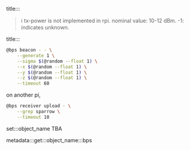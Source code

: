 title:::

> ℹ️ tx-power is not implemented in rpi. nominal value: 10-12 dBm. -1: indicates unknown.

title:::

```bash
@bps beacon - - \
    --generate 1 \
    --sigma $(@random --float 1) \
    --x $(@random --float 1) \
    --y $(@random --float 1) \
    --z $(@random --float 1) \
    --timeout 60
```

on another pi,

```bash
@bps receiver upload - \
    --grep sparrow \
    --timeout 10
```

set:::object_name TBA

metadata:::get:::object_name:::bps